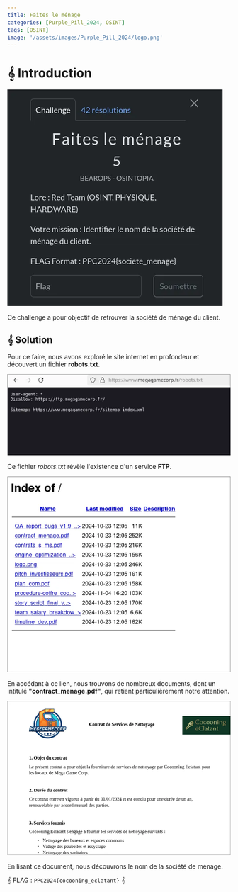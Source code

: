```yaml
---
title: Faites le ménage
categories: [Purple_Pill_2024, OSINT]
tags: [OSINT]
image: '/assets/images/Purple_Pill_2024/logo.png'
---
```


# 𝄞 Introduction

![Intro](/assets/images/Purple_Pill_2024/Osint/Faites_le_menage/intro.webp)

Ce challenge a pour objectif de retrouver la société de ménage du client.


## 𝄞 Solution

Pour ce faire, nous avons exploré le site internet en profondeur et découvert un fichier **robots.txt**.


![Robots](/assets/images/Purple_Pill_2024/Osint/Faites_le_menage/robots.webp)

Ce fichier *robots.txt* révèle l'existence d'un service **FTP**.


![FTP](/assets/images/Purple_Pill_2024/Osint/Faites_le_menage/ftp.webp)

En accédant à ce lien, nous trouvons de nombreux documents, dont un intitulé **"contract_menage.pdf"**, qui retient particulièrement notre attention.

![Menage](/assets/images/Purple_Pill_2024/Osint/Faites_le_menage/contrat.webp)

En lisant ce document, nous découvrons le nom de la société de ménage.

𝄞 FLAG : `PPC2024{cocooning_eclatant}` 𝄞